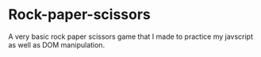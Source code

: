 # Rock-paper-scissors
A very basic rock paper scissors game that I made to practice my javscript as well as DOM manipulation. 
